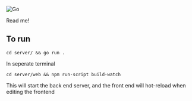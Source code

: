 ![Go](https://github.com/jak103/uno/workflows/Go/badge.svg?branch=master)

Read me!

## To run 

`cd server/ && go run .`

In seperate terminal

`cd server/web && npm run-script build-watch`

This will start the back end server, and the front end will hot-reload when editing the frontend

